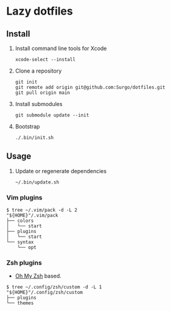 # Lazy dotfiles
## Install

1. Install command line tools for Xcode

    ```console
    xcode-select --install
    ```

1. Clone a repository

    ```console
    git init
    git remote add origin git@github.com:Surgo/dotfiles.git
    git pull origin main
    ```

1. Install submodules

    ```console
    git submodule update --init
    ```

1. Bootstrap

    ```console
    ./.bin/init.sh
    ```

## Usage

1. Update or regenerate dependencies

    ```console
    ~/.bin/update.sh
    ```

### Vim plugins

```console
$ tree ~/.vim/pack -d -L 2
"${HOME}"/.vim/pack
├── colors
│   └── start
├── plugins
│   └── start
└── syntax
    └── opt
```

### Zsh plugins

- [Oh My Zsh](https://ohmyz.sh/) based.

```console
$ tree ~/.config/zsh/custom -d -L 1
"${HOME}"/.config/zsh/custom
├── plugins
└── themes
```
